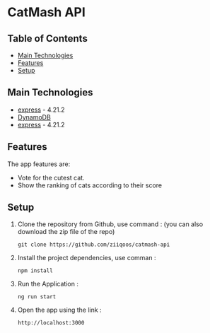 # CatMash API

## Table of Contents
* [Main Technologies](#main-technologies)
* [Features](#features)
* [Setup](#setup)


## Main Technologies
- [express](https://expressjs.com/) - 4.21.2
- [DynamoDB](https://aws.amazon.com/dynamodb/)
- [express](https://expressjs.com/) - 4.21.2

## Features
The app features are:
 - Vote for the cutest cat.
 - Show the ranking of cats according to their score

## Setup
1. Clone the repository from Github, use command : (you can also download the zip file of the repo)

       git clone https://github.com/ziiqoos/catmash-api

2. Install the project dependencies, use comman :

       npm install

3. Run the Application : 

       ng run start

4. Open the app using the link : 

       http://localhost:3000

